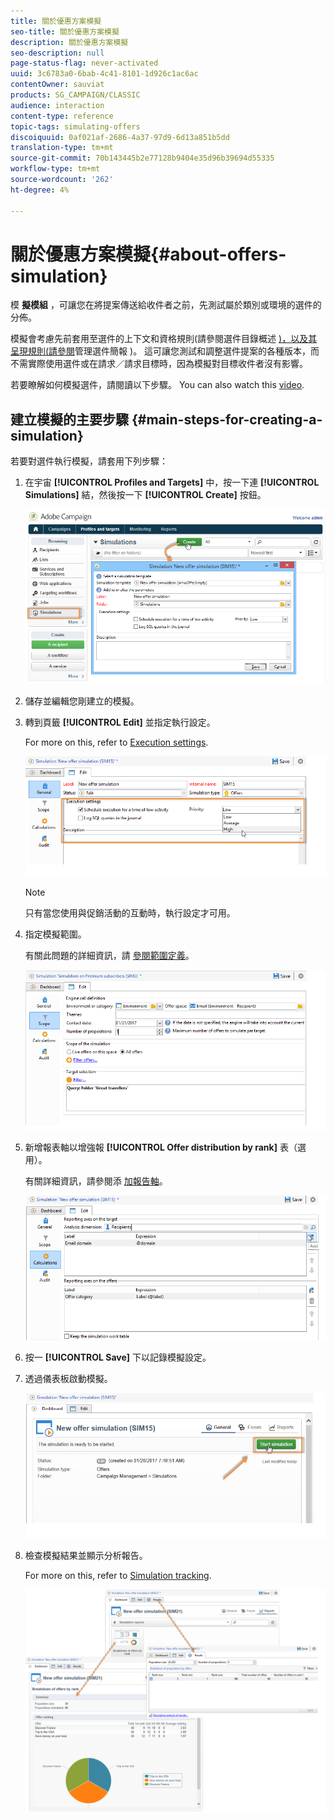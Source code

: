 ```yaml
---
title: 關於優惠方案模擬
seo-title: 關於優惠方案模擬
description: 關於優惠方案模擬
seo-description: null
page-status-flag: never-activated
uuid: 3c6783a0-6bab-4c41-8101-1d926c1ac6ac
contentOwner: sauviat
products: SG_CAMPAIGN/CLASSIC
audience: interaction
content-type: reference
topic-tags: simulating-offers
discoiquuid: 0af021af-2686-4a37-97d9-6d13a851b5dd
translation-type: tm+mt
source-git-commit: 70b143445b2e77128b9404e35d96b39694d55335
workflow-type: tm+mt
source-wordcount: '262'
ht-degree: 4%

---
```



# 關於優惠方案模擬{#about-offers-simulation}

模 **擬模組** ，可讓您在將提案傳送給收件者之前，先測試屬於類別或環境的選件的分佈。

模擬會考慮先前套用至選件的上下文和資格規則(請參閱選件目錄概述 [)，以及其呈現規則(請參閱](../../interaction/using/offer-catalog-overview.md)管理選件簡報 [](../../interaction/using/managing-offer-presentation.md))。 這可讓您測試和調整選件提案的各種版本，而不需實際使用選件或在請求／請求目標時，因為模擬對目標收件者沒有影響。

若要瞭解如何模擬選件，請閱讀以下步驟。 You can also watch this [video](https://helpx.adobe.com/campaign/classic/how-to/simulate-offer-in-acv6.html?playlist=/ccx/v1/collection/product/campaign/classic/segment/digital-marketers/explevel/intermediate/applaunch/introduction/collection.ccx.js&amp;ref=helpx.adobe.com).

## 建立模擬的主要步驟 {#main-steps-for-creating-a-simulation}

若要對選件執行模擬，請套用下列步驟：

1. 在宇宙 **[!UICONTROL Profiles and Targets]** 中，按一下連 **[!UICONTROL Simulations]** 結，然後按一下 **[!UICONTROL Create]** 按鈕。

   ![](assets/offer_simulation_001.png)

1. 儲存並編輯您剛建立的模擬。
1. 轉到頁籤 **[!UICONTROL Edit]** 並指定執行設定。

   For more on this, refer to [Execution settings](../../interaction/using/execution-settings.md).

   ![](assets/offer_simulation_003.png)

   >[!NOTE]
   >
   >只有當您使用與促銷活動的互動時，執行設定才可用。

1. 指定模擬範圍。

   有關此問題的詳細資訊，請 [參閱範圍定義](../../interaction/using/simulation-scope.md#definition-of-the-scope)。

   ![](assets/offer_simulation_004.png)

1. 新增報表軸以增強報 **[!UICONTROL Offer distribution by rank]** 表（選用）。

   有關詳細資訊，請參閱添 [加報告軸](../../interaction/using/simulation-scope.md#adding-reporting-axes)。

   ![](assets/offer_simulation_005.png)

1. 按一 **[!UICONTROL Save]** 下以記錄模擬設定。
1. 透過儀表板啟動模擬。

   ![](assets/offer_simulation_006.png)

1. 檢查模擬結果並顯示分析報告。

   For more on this, refer to [Simulation tracking](../../interaction/using/simulation-tracking.md).

   ![](assets/offer_simulation_007.png)
